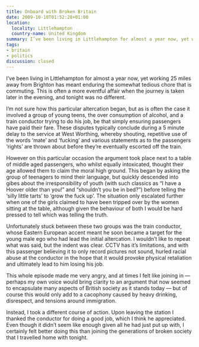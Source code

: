 ```yaml
---
title: Onboard with Broken Britain
date: 2009-10-10T01:52:28+01:00
location:
  locality: Littlehampton
  country-name: United Kingdom
summary: I’ve been living in Littlehampton for almost a year now, yet working 25 miles away from Brighton has meant enduring the somewhat tedious chore that is commuting. This is often a more eventful affair when the journey is taken later in the evening, and tonight was no different.
tags:
- britain
- politics
discussion: closed
---
```

I’ve been living in Littlehampton for almost a year now, yet working 25 miles away from Brighton has meant enduring the somewhat tedious chore that is commuting. This is often a more eventful affair when the journey is taken later in the evening, and tonight was no different.

I’m not sure how this particular altercation began, but as is often the case it involved a group of young teens, the over consumption of alcohol, and a train conductor trying to do his job, be that simply ensuring passengers have paid their fare. These disputes typically conclude during a 5 minute delay to the service at West Worthing, whereby shouting, repetitive use of the words ‘mate’ and ‘fucking’ and various statements as to the passengers ‘rights’ are thrown about before they’re eventually escorted off the train.

However on this particular occasion the argument took place next to a table of middle aged passengers, who whilst equally intoxicated, thought their age allowed them to claim the moral high ground. This began by asking the group of teenagers to mind their language, but quickly descended into gibes about the irresponsibility of youth (with such classics as “I have a Hoover older than you!” and “shouldn’t you be in bed?”) before telling the ‘silly little tarts’ to ‘grow the fuck up’. The situation only escalated further when one of the girls claimed to have been tripped over by the women sitting at the table, although given the behaviour of both I would be hard pressed to tell which was telling the truth.

Unfortunately stuck between these two groups was the train conductor, whose Eastern European accent meant he soon became a target for the young male ego who had lead the initial altercation. I wouldn’t like to repeat what was said, but the indent was clear. CCTV has it’s limitations, and with this passenger believing it to only record pictures not sound, hurled racial abuse at the conductor in the hope that it would provoke physical retaliation and ultimately lead to him losing his job.

This whole episode made me very angry, and at times I felt like joining in — perhaps my own voice would bring clarity to an argument that now seemed to encapsulate many aspects of British society as it stands today — but of course this would only add to a cacophony caused by heavy drinking, disrespect, and tensions around immigration.

Instead, I took a different course of action. Upon leaving the station I thanked the conductor for doing a good job, which I think he appreciated. Even though it didn’t seem like enough given all he had just put up with, I certainly felt better doing this than joining the generations of broken society that I travelled home with tonight.
